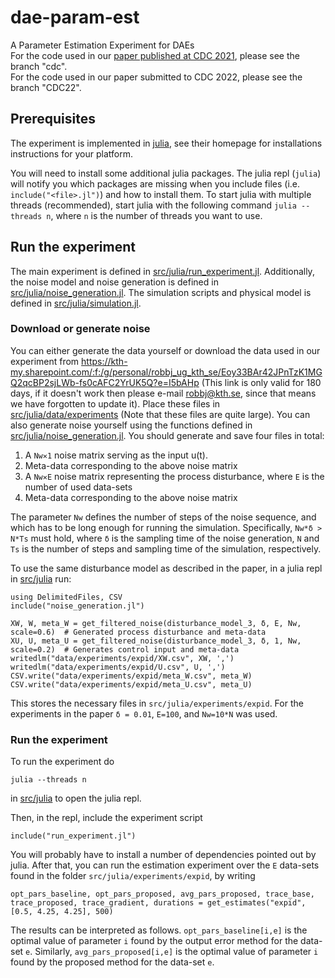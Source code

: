# dae-param-est
A Parameter Estimation Experiment for DAEs  
For the code used in our [paper published at CDC 2021](https://www.diva-portal.org/smash/get/diva2:1539989/FULLTEXT01.pdf), please see the branch "cdc".  
For the code used in our paper submitted to CDC 2022, please see the branch "CDC22".


## Prerequisites
The experiment is implemented in [julia](https://docs.julialang.org/en/v1/), see
their homepage for installations instructions for your platform.

You will need to install some additional julia packages. The julia repl
(`julia`) will notify you which packages are missing when you include files
(i.e. `include("<file>.jl")`) and how to install them. To start julia with
multiple threads (recommended), start julia with the following command `julia
--threads n`, where `n` is the number of threads you want to use.

## Run the experiment
The main experiment is defined in
[src/julia/run_experiment.jl](src/julia/run_experiment.jl). Additionally, the
noise model and noise generation is defined in
[src/julia/noise_generation.jl](src/julia/noise_generation.jl). The simulation scripts and
physical model is defined in [src/julia/simulation.jl](src/julia/simulation.jl).

### Download or generate noise
You can either generate the data yourself or download the data used in our experiment from
https://kth-my.sharepoint.com/:f:/g/personal/robbj_ug_kth_se/Eoy33BAr42JPnTzK1MGQ2qcBP2sjLWb-fs0cAFC2YrUK5Q?e=I5bAHp (This link is only valid for 180 days, if it doesn't work then please e-mail robbj@kth.se, since that means we have forgotten to update it). Place these files in
[src/julia/data/experiments](src/julia/data/experiments) (Note that these files are quite large). You can also generate noise yourself using
the functions defined in
[src/julia/noise_generation.jl](src/julia/noise_generation.jl). You should generate and
save four files in total:

1. A `Nw✕1` noise matrix serving as the input u(t).
2. Meta-data corresponding to the above noise matrix
3. A `Nw✕E` noise matrix representing the process disturbance, where `E` is the
   number of used data-sets
4. Meta-data corresponding to the above noise matrix


The parameter `Nw` defines the number of steps of the noise sequence, and which has to be long enough for running the simulation.  Specifically, `Nw*δ > N*Ts` must hold, where `δ` is the sampling time of the noise generation, `N` and `Ts` is the number of steps and sampling time of the simulation, respectively.

To use the same disturbance model as described in the paper, in a julia repl in [src/julia](src/julia) run:

```{julia}
using DelimitedFiles, CSV
include("noise_generation.jl")

XW, W, meta_W = get_filtered_noise(disturbance_model_3, δ, E, Nw, scale=0.6)  # Generated process disturbance and meta-data
XU, U, meta_U = get_filtered_noise(disturbance_model_3, δ, 1, Nw, scale=0.2)  # Generates control input and meta-data
writedlm("data/experiments/expid/XW.csv", XW, ',')
writedlm("data/experiments/expid/U.csv", U, ',')
CSV.write("data/experiments/expid/meta_W.csv", meta_W)
CSV.write("data/experiments/expid/meta_U.csv", meta_U)
```
This stores the necessary files in ```src/julia/experiments/expid```. For the experiments in the paper `δ = 0.01`, `E=100`, and `Nw=10*N` was used.

### Run the experiment
To run the experiment do
```
julia --threads n
```

in [src/julia](src/julia) to open the julia repl.

Then, in the repl, include the experiment script

```{julia}
include("run_experiment.jl")
```
You will probably have to install a number of dependencies pointed out by julia.
After that, you can run the estimation experiment over the `E` data-sets found in the folder ```src/julia/experiments/expid```, by writing

```{julia}
opt_pars_baseline, opt_pars_proposed, avg_pars_proposed, trace_base, trace_proposed, trace_gradient, durations = get_estimates("expid", [0.5, 4.25, 4.25], 500)
```

The results can be interpreted as follows. ```opt_pars_baseline[i,e]``` is the optimal value of parameter `i` found by the output error method for the data-set `e`. Similarly, ```avg_pars_proposed[i,e]``` is the optimal value of parameter `i` found by the proposed method for the data-set `e`.
